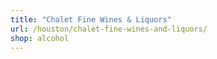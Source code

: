```yaml
---
title: "Chalet Fine Wines & Liquors"
url: /houston/chalet-fine-wines-and-liquors/
shop: alcohol
---
```

